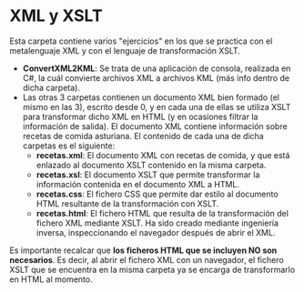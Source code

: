 # XML y XSLT
Esta carpeta contiene varios "ejercicios" en los que se practica con el metalenguaje XML y con el lenguaje de transformación XSLT.

- **ConvertXML2KML**: Se trata de una aplicación de consola, realizada en C#, la cuál convierte archivos XML a archivos KML (más info dentro de dicha carpeta).
- Las otras 3 carpetas contienen un documento XML bien formado (el mismo en las 3), escrito desde 0, y en cada una de ellas se utiliza XSLT para transformar dicho XML en HTML (y en ocasiones filtrar la información de salida). El documento XML contiene información sobre recetas de comida asturiana. El contenido de cada una de dicha carpetas es el siguiente:
    - **recetas.xml**: El documento XML con recetas de comida, y que está enlazado al documento XSLT contenido en la misma carpeta.
    - **recetas.xsl**: El documento XSLT que permite transformar la información contenida en el documento XML a HTML.
    - **recetas.css**: El fichero CSS que permite dar estilo al documento HTML resultante de la transformación con XSLT.
    - **recetas.html**: El fichero HTML que resulta de la transformación del fichero XML mediante XSLT. Ha sido creado mediante ingeniería inversa, inspeccionando el navegador después de abrir el XML.
    
Es importante recalcar que **los ficheros HTML que se incluyen NO son necesarios**. Es decir, al abrir el fichero XML con un navegador, el fichero XSLT que se encuentra en la misma carpeta ya se encarga de transformarlo en HTML al momento.
